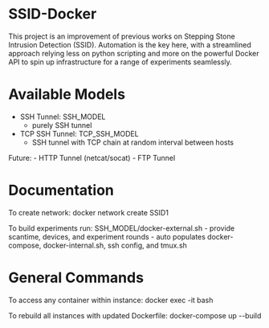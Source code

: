 # SSID-Docker

This project is an improvement of previous works on Stepping Stone Intrusion Detection (SSID). Automation is the key here, with a streamlined approach relying less on python scripting and more on the powerful Docker API to spin up infrastructure for a range of experiments seamlessly.

# Available Models

- SSH Tunnel: SSH_MODEL
    * purely SSH tunnel
- TCP SSH Tunnel: TCP_SSH_MODEL
    * SSH tunnel with TCP chain at random interval between hosts

Future:
    - HTTP Tunnel (netcat/socat)
    - FTP Tunnel


# Documentation

To create network:
    docker network create SSID1

To build experiments run: SSH_MODEL/docker-external.sh
    - provide scantime, devices, and experiment rounds
    - auto populates docker-compose, docker-internal.sh, ssh config, and tmux.sh


# General Commands

To access any container within instance:
    docker exec -it <container ID> bash

To rebuild all instances with updated Dockerfile: 
    docker-compose up --build

